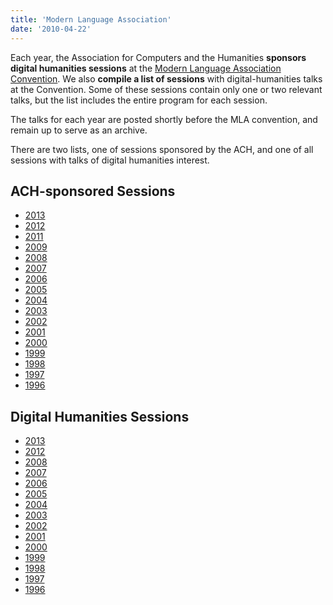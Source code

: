 ```yaml
---
title: 'Modern Language Association'
date: '2010-04-22'
---
```

Each year, the Association for Computers and the Humanities **sponsors digital humanities sessions** at the [Modern Language Association Convention](http://www.mla.org/convention). We also **compile a list of sessions** with digital-humanities talks at the Convention. Some of these sessions contain only one or two relevant talks, but the list includes the entire program for each session.

The talks for each year are posted shortly before the MLA convention, and remain up to serve as an archive.

There are two lists, one of sessions sponsored by the ACH, and one of all sessions with talks of digital humanities interest.

ACH-sponsored Sessions
----------------------

- [2013](/conferences/mla-pages/ach-sessions/ach-sessions-2013-mla-convention/)
- [2012](/conferences/mla-pages/ach-sessions/ach-sessions-2012-mla-convention/)
- [2011](/conferences/mla-pages/ach-sessions/ach-sessions-2011-mla-convention/)
- [2009](/conferences/mla-pages/ach-sessions/ach-sessions-2009-mla-convention/)
- [2008](/conferences/mla-pages/ach-sessions/ach-sessions-2008-mla-convention/)
- [2007](/conferences/mla-pages/ach-sessions/ach-sessions-2007-mla-convention/)
- [2006](/conferences/mla-pages/ach-sessions/ach-sessions-2006-mla-convention/)
- [2005](/conferences/mla-pages/ach-sessions/ach-sessions-2005-mla-convention/)
- [2004](/conferences/mla-pages/ach-sessions/ach-sessions-2004-mla-convention/)
- [2003](/conferences/mla-pages/ach-sessions/ach-sessions-2003-mla-convention/)
- [2002](/conferences/mla-pages/ach-sessions/ach-sessions-2002-mla-convention/)
- [2001](/conferences/mla-pages/ach-sessions/ach-sessions-2001-mla-convention/)
- [2000](/conferences/mla-pages/ach-sessions/ach-sessions-2000-mla-convention/)
- [1999](/conferences/mla-pages/ach-sessions/ach-sessions-1999-mla-convention/)
- [1998](/conferences/mla-pages/ach-sessions/ach-sessions-1998-mla-convention/)
- [1997](/conferences/mla-pages/ach-sessions/ach-sessions-1997-mla-convention/)
- [1996](/conferences/mla-pages/ach-sessions/ach-sessions-1996-mla-convention/)

Digital Humanities Sessions
---------------------------

- [2013](/conferences/mla-pages/digital-humanities-sessions/guide-digital-humanities-talks-2013-mla-convention/)
- [2012](/conferences/mla-pages/digital-humanities-sessions/guide-digital-humanities-talks-2012-mla-convention/)
- [2008](/conferences/mla-pages/digital-humanities-sessions/guide-digital-humanities-talks-2008-mla-convention/)
- [2007](/conferences/mla-pages/digital-humanities-sessions/guide-digital-humanities-talks-2007-mla-convention/)
- [2006](/conferences/mla-pages/digital-humanities-sessions/guide-digital-humanities-talks-2006-mla-convention/)
- [2005](/conferences/mla-pages/digital-humanities-sessions/guide-humanities-computing-talks-2005-mla-convention/)
- [2004](/conferences/mla-pages/digital-humanities-sessions/guide-humanities-computing-talks-2004-mla-convention/)
- [2003](/conferences/mla-pages/digital-humanities-sessions/guide-humanities-computing-talks-2003-mla-convention/)
- [2002](/conferences/mla-pages/digital-humanities-sessions/guide-humanities-computing-talks-2002-mla-convention/)
- [2001](/conferences/mla-pages/digital-humanities-sessions/guide-humanities-computing-talks-2001-mla-convention/)
- [2000](/conferences/mla-pages/digital-humanities-sessions/guide-humanities-computing-talks-2000-mla-convention/)
- [1999](/conferences/mla-pages/digital-humanities-sessions/guide-humanities-computing-talks-1999-mla-convention/)
- [1998](/conferences/mla-pages/digital-humanities-sessions/guide-humanities-computing-talks-1998-mla-convention/)
- [1997](/conferences/mla-pages/digital-humanities-sessions/guide-humanities-computing-talks-1997-mla-convention/)
- [1996](/conferences/mla-pages/digital-humanities-sessions/guide-humanities-computing-talks-1996-mla-convention/)